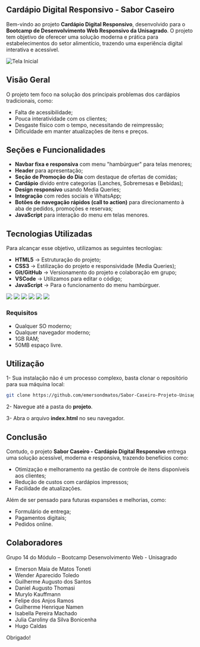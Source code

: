 ## Cardápio Digital Responsivo - Sabor Caseiro

Bem-vindo ao projeto **Cardápio Digital Responsivo**, desenvolvido para o **Bootcamp de Desenvolvimento Web Responsivo da Unisagrado**.
O projeto tem objetivo de oferecer uma solução moderna e prática para estabelecimentos do setor alimentício, trazendo uma experiência digital interativa e acessível.

<img alt="Tela Inicial" src="https://github.com/user-attachments/assets/66e154f5-fb9e-4090-b672-b272beaef569" />

## Visão Geral

O projeto tem foco na solução dos principais problemas dos cardápios tradicionais, como:

- Falta de acessibilidade;
- Pouca interatividade com os clientes;
- Desgaste físico com o tempo, necessitando de reimpressão;
- Dificuldade em manter atualizações de itens e preços.

## Seções e Funcionalidades

- **Navbar fixa e responsiva** com menu "hambúrguer" para telas menores;
- **Header** para apresentação;
- **Seção de Promoção do Dia** com destaque de ofertas de comidas;
- **Cardápio** divido entre categorias (Lanches, Sobremesas e Bebidas);
- **Design responsivo** usando Media Queries;
- **Integração** com redes sociais e WhatsApp;
- **Botões de navegação rápidos (call to action)** para direcionamento à aba de pedidos, promoções e reservas;
- **JavaScript** para interação do menu em telas menores.

## Tecnologias Utilizadas

Para alcançar esse objetivo, utilizamos as seguintes tecnlogias:

- **HTML5** -> Estruturação do projeto;
- **CSS3** -> Estilização do projeto e responsividade (Media Queries);
- **Git/GitHub** -> Versionamento do projeto e colaboração em grupo;
- **VSCode** -> Utilizamos para editar o código;
- **JavaScript** -> Para o funcionamento do menu hambúrguer.

<img src="https://img.shields.io/badge/HTML5-E34F26?style=for-the-badge&logo=html5&logoColor=white" /> <img src="https://img.shields.io/badge/CSS3-1572B6?style=for-the-badge&logo=css3&logoColor=white" /> <img src="https://img.shields.io/badge/Git-F05032?style=for-the-badge&logo=git&logoColor=white" /> <img src="https://img.shields.io/badge/GitHub-181717?style=for-the-badge&logo=github&logoColor=white" /> <img src="https://img.shields.io/badge/VSCode-0078d7?style=for-the-badge&logo=visual-studio-code&logoColor=white"/> <img src="https://img.shields.io/badge/JavaScript-F7DF1E?style=for-the-badge&logo=javascript&logoColor=black" />

### Requisitos
- Qualquer SO moderno;
- Qualquer navegador moderno;
- 1GB RAM;
- 50MB espaço livre.

## Utilização

1- Sua instalação não é um processo complexo, basta clonar o repositório para sua máquina local:

```bash
git clone https://github.com/emersondmatos/Sabor-Caseiro-Projeto-Unisagrado.git
```

2- Navegue até a pasta do **projeto**.

3- Abra o arquivo **index.html** no seu navegador.

## Conclusão

Contudo, o projeto **Sabor Caseiro - Cardápio Digital Responsivo** entrega uma solução acessível, moderna e responsiva, trazendo benefícios como:

- Otimização e melhoramento na gestão de controle de itens disponíveis aos clientes;
- Redução de custos com cardápios impressos;
- Facilidade de atualizações.

Além de ser pensado para futuras expansões e melhorias, como:

- Formulário de entrega;
- Pagamentos digitais;
- Pedidos online.

## Colaboradores

Grupo 14 do Módulo – Bootcamp Desenvolvimento Web - Unisagrado <br>

- Emerson Maia de Matos Toneti
- Wender Aparecido Toledo
- Guilherme Augusto dos Santos
- Daniel Augusto Thomasi
- Murylo Kauffmann
- Felipe dos Anjos Ramos
- Guilherme Henrique Namen
- Isabella Pereira Machado
- Julia Caroliny da Silva Bonicenha
- Hugo Caldas

Obrigado!
